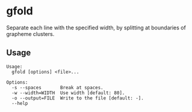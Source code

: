 gfold
=====

Separate each line with the specified width, by splitting at boundaries of grapheme clusters.

## Usage

```
Usage:
  gfold [options] <file>...

Options:
  -s --spaces       Break at spaces.
  -w --width=WIDTH  Use width [default: 80].
  -o --output=FILE  Write to the file [default: -].
  --help
```